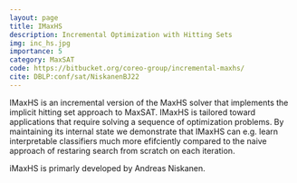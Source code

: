 ```yaml
---
layout: page
title: IMaxHS
description: Incremental Optimization with Hitting Sets
img: inc_hs.jpg
importance: 5
category: MaxSAT
code: https://bitbucket.org/coreo-group/incremental-maxhs/
cite: DBLP:conf/sat/NiskanenBJ22
---
```


IMaxHS is an incremental version of the MaxHS solver that implements the
implicit hitting set approach to MaxSAT.
IMaxHS is tailored toward applications that require solving a sequence of optimization problems. By maintaining
its internal state we demonstrate that IMaxHS can e.g. learn interpretable classifiers much more efifciently
compared to the naive approach of restaring search from scratch on each iteration.

iMaxHS is primarly developed by Andreas Niskanen.

